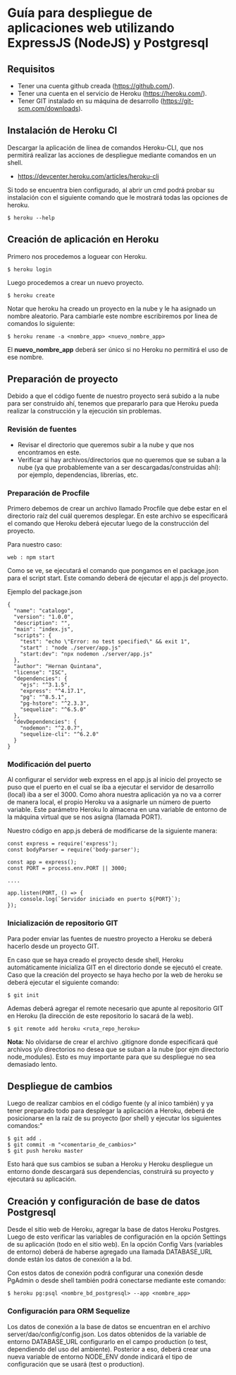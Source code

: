 # Guía para despliegue de aplicaciones web utilizando ExpressJS (NodeJS) y Postgresql

## Requisitos

- Tener una cuenta github creada (https://github.com/).
- Tener una cuenta en el servicio de Heroku (https://heroku.com/).
- Tener GIT instalado en su máquina de desarrollo (https://git-scm.com/downloads).

## Instalación de Heroku Cl

Descargar la aplicación de línea de comandos Heroku-CLI, que nos permitirá
realizar las acciones de despliegue mediante comandos en un shell.

- https://devcenter.heroku.com/articles/heroku-cli

Si todo se encuentra bien configurado, al abrir un cmd podrá probar su instalación con el siguiente comando que le mostrará todas las opciones de heroku.

```
$ heroku --help
```

## Creación de aplicación en Heroku

Primero nos procedemos a loguear con Heroku.

```
$ heroku login
```

Luego procedemos a crear un nuevo proyecto.

```
$ heroku create
```

Notar que heroku ha creado un proyecto en la nube y le ha asignado un nombre aleatorio. Para cambiarle este nombre escribiremos por linea de
comandos lo siguiente:

```
$ heroku rename -a <nombre_app> <nuevo_nombre_app>
```

El **nuevo_nombre_app** deberá ser único si no Heroku no permitirá el uso de ese nombre.

## Preparación de proyecto

Debido a que el código fuente de nuestro proyecto será subido a la nube para ser construido ahí, tenemos que prepararlo para que Heroku pueda realizar la construcción y la ejecución sin problemas.

### Revisión de fuentes

- Revisar el directorio que queremos subir a la nube y que nos encontramos en este.
- Verificar si hay archivos/directorios que no queremos que se suban a la nube (ya que probablemente van a ser descargadas/construidas ahí): por ejemplo, dependencias, librerías, etc.

### Preparación de Procfile

Primero debemos de crear un archivo llamado Procfile que debe estar en el 
directorio raíz del cuál queremos desplegar. En este archivo se especificará el comando que Heroku deberá ejecutar luego de la construcción del proyecto.

Para nuestro caso:

```
web : npm start
```

Como se ve, se ejecutará el comando que pongamos en el package.json para el script start. Este comando deberá de ejecutar el app.js del proyecto.

Ejemplo del package.json

```
{
  "name": "catalogo",
  "version": "1.0.0",
  "description": "",
  "main": "index.js",
  "scripts": {
    "test": "echo \"Error: no test specified\" && exit 1",
    "start" : "node ./server/app.js"
    "start:dev": "npx nodemon ./server/app.js"
  },
  "author": "Hernan Quintana",
  "license": "ISC",
  "dependencies": {
    "ejs": "^3.1.5",
    "express": "^4.17.1",
    "pg": "^8.5.1",
    "pg-hstore": "^2.3.3",
    "sequelize": "^6.5.0"
  },
  "devDependencies": {
    "nodemon": "^2.0.7",
    "sequelize-cli": "^6.2.0"
  }
}

```

### Modificación del puerto

Al configurar el servidor web express en el app.js al inicio del proyecto se puso que el puerto en el cual se iba a ejecutar el servidor de desarrollo (local) iba a ser el 3000. Como ahora nuestra aplicación ya no va a correr de manera local, el propio Heroku va a asignarle un número de puerto variable. Este parámetro Heroku lo almacena en una variable de entorno de la máquina virtual que se nos asigna (llamada PORT).

Nuestro código en app.js deberá de modificarse de la siguiente manera:

```
const express = require('express');
const bodyParser = require('body-parser');

const app = express();
const PORT = process.env.PORT || 3000;

....

app.listen(PORT, () => {
    console.log(`Servidor iniciado en puerto ${PORT}`);
});
```

### Inicialización de repositorio GIT

Para poder enviar las fuentes de nuestro proyecto a Heroku se deberá hacerlo desde un proyecto GIT.

En caso que se haya creado el proyecto desde shell, Heroku automáticamente inicializa GIT en el directorio donde se ejecutó el create. Caso que la creación del proyecto se haya hecho por la web de heroku se deberá ejecutar el siguiente comando:

```
$ git init
```

Ademas deberá agregar el remote necesario que apunte al repositorio GIT en Heroku (la dirección de este repositorio lo sacará de la web).

```
$ git remote add heroku <ruta_repo_heroku>
```

**Nota:** No olvidarse de crear el archivo .gitignore donde especificará qué archivos y/o directorios no desea que se suban a la nube (por ejm directorio node_modules). Esto es muy importante para que su despliegue no sea demasiado lento.

## Despliegue de cambios

Luego de realizar cambios en el código fuente (y al inico también) y ya tener preparado todo para desplegar la aplicación a Heroku, deberá de posicionarse en la raíz de su proyecto (por shell) y ejecutar los siguientes comandos:"

```
$ git add .
$ git commit -m "<comentario_de_cambios>"
$ git push heroku master
```

Esto hará que sus cambios se suban a Heroku y Heroku despliegue un entorno donde descargará sus dependencias, construirá su proyecto y ejecutará su aplicación.

## Creación y configuración de base de datos Postgresql

Desde el sitio web de Heroku, agregar la base de datos Heroku Postgres. Luego de esto verificar las variables de configuración en la opción Settings de su aplicación (todo en el sitio web). En la opción Config Vars (variables de entorno) deberá de haberse agregado una llamada DATABASE_URL donde están los datos de conexión a la bd.

Con estos datos de conexión podrá configurar una conexión desde PgAdmin o desde shell también podrá conectarse mediante este comando:

```
$ heroku pg:psql <nombre_bd_postgresql> --app <nombre_app>
```

### Configuración para ORM Sequelize

Los datos de conexión a la base de datos se encuentran en el archivo server/dao/config/config.json. Los datos obtenidos de la variable de entorno DATABASE_URL configurarlo en el campo production (o test, dependiendo del uso del ambiente). Posterior a eso, deberá crear una nueva variable de entorno NODE_ENV donde indicará el tipo de configuración que se usará (test o production).





